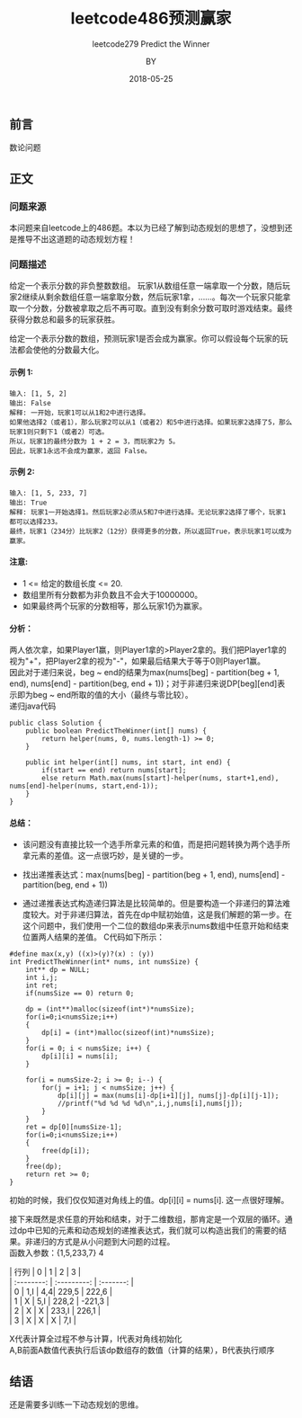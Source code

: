 ﻿---
layout:     post
title:      leetcode486预测赢家
subtitle:   leetcode279 Predict the Winner
date:       2018-05-25
author:     BY
header-img: img/post-bg-universe.jpg
catalog: true
tags:
    - Blog
---


## 前言

数论问题

## 正文

### 问题来源

本问题来自leetcode上的486题。本以为已经了解到动态规划的思想了，没想到还是推导不出这道题的动态规划方程！

### 问题描述
给定一个表示分数的非负整数数组。 玩家1从数组任意一端拿取一个分数，随后玩家2继续从剩余数组任意一端拿取分数，然后玩家1拿，……。每次一个玩家只能拿取一个分数，分数被拿取之后不再可取。直到没有剩余分数可取时游戏结束。最终获得分数总和最多的玩家获胜。

给定一个表示分数的数组，预测玩家1是否会成为赢家。你可以假设每个玩家的玩法都会使他的分数最大化。
#### 示例 1:
```
输入: [1, 5, 2]  
输出: False  
解释: 一开始，玩家1可以从1和2中进行选择。  
如果他选择2（或者1），那么玩家2可以从1（或者2）和5中进行选择。如果玩家2选择了5，那么玩家1则只剩下1（或者2）可选。  
所以，玩家1的最终分数为 1 + 2 = 3，而玩家2为 5。  
因此，玩家1永远不会成为赢家，返回 False。  
```
#### 示例 2:
```
输入: [1, 5, 233, 7]  
输出: True  
解释: 玩家1一开始选择1。然后玩家2必须从5和7中进行选择。无论玩家2选择了哪个，玩家1都可以选择233。  
最终，玩家1（234分）比玩家2（12分）获得更多的分数，所以返回True，表示玩家1可以成为赢家。  
```
#### 注意:
- 1 <= 给定的数组长度 <= 20.  
- 数组里所有分数都为非负数且不会大于10000000。  
- 如果最终两个玩家的分数相等，那么玩家1仍为赢家。    

#### 分析：
两人依次拿，如果Player1赢，则Player1拿的>Player2拿的。我们把Player1拿的视为"+"，把Player2拿的视为"-"，如果最后结果大于等于0则Player1赢。  
因此对于递归来说，beg ~ end的结果为max(nums[beg] - partition(beg + 1, end), nums[end] - partition(beg, end + 1))；对于非递归来说DP[beg][end]表示即为beg ~ end所取的值的大小（最终与零比较）。  
递归java代码
```
public class Solution {
    public boolean PredictTheWinner(int[] nums) {
        return helper(nums, 0, nums.length-1) >= 0;
    }
    
    public int helper(int[] nums, int start, int end) {
        if(start == end) return nums[start];
        else return Math.max(nums[start]-helper(nums, start+1,end), nums[end]-helper(nums, start,end-1));
    }
}
```
#### 总结：

- 该问题没有直接比较一个选手所拿元素的和值，而是把问题转换为两个选手所拿元素的差值。这一点很巧妙，是关键的一步。

- 找出递推表达式：max(nums[beg] - partition(beg + 1, end), nums[end] - partition(beg, end + 1))

- 通过递推表达式构造递归算法是比较简单的。但是要构造一个非递归的算法难度较大。对于非递归算法，首先在dp中赋初始值，这是我们解题的第一步。在这个问题中，我们使用一个二位的数组dp来表示nums数组中任意开始和结束位置两人结果的差值。
C代码如下所示：  

```
#define max(x,y) ((x)>(y)?(x) : (y))
int PredictTheWinner(int* nums, int numsSize) {
	int** dp = NULL;
	int i,j;
	int ret;
	if(numsSize == 0) return 0;
	
	dp = (int**)malloc(sizeof(int*)*numsSize);
	for(i=0;i<numsSize;i++)
	{
		dp[i] = (int*)malloc(sizeof(int)*numsSize);
	}
	for(i = 0; i < numsSize; i++) {
		dp[i][i] = nums[i];
	}

	for(i = numsSize-2; i >= 0; i--) {
		for(j = i+1; j < numsSize; j++) {
			dp[i][j] = max(nums[i]-dp[i+1][j], nums[j]-dp[i][j-1]);
			//printf("%d %d %d %d\n",i,j,nums[i],nums[j]);
		}
	}
	ret = dp[0][numsSize-1];
	for(i=0;i<numsSize;i++)
	{
		free(dp[i]);
	}
	free(dp);
	return ret >= 0;
}
```  
初始的时候，我们仅仅知道对角线上的值。dp[i][i] = nums[i]. 这一点很好理解。

接下来既然是求任意的开始和结束，对于二维数组，那肯定是一个双层的循环。通过dp中已知的元素和动态规划的递推表达式，我们就可以构造出我们的需要的结果。非递归的方式是从小问题到大问题的过程。  
函数入参数：{1,5,233,7} 4  

| 行列     | 0 | 1 | 2 | 3 |  
| :--------: | :---------: | :-------: |  
| 0     | 1,I | 4,4| 229,5 | 222,6 |  
| 1     | X | 5,I | 228,2 | -221,3 |  
| 2     | X | X | 233,I | 226,1 |  
| 3     | X | X | X | 7,I |   

X代表计算全过程不参与计算，I代表对角线初始化  
A,B前面A数值代表执行后该dp数组存的数值（计算的结果），B代表执行顺序  

## 结语
还是需要多训练一下动态规划的思维。
